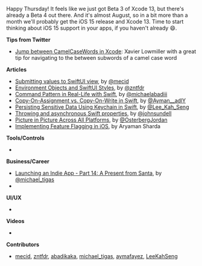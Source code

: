 Happy Thursday! It feels like we just got Beta 3 of Xcode 13, but there's already a Beta 4 out there. And it's almost August, so in a bit more than a month we'll probably get the iOS 15 release and Xcode 13. Time to start thinking about iOS 15 support in your apps, if you haven't already 😄.

**Tips from Twitter**
* [Jump between CamelCaseWords in Xcode](https://twitter.com/xavierLowmiller/status/1420735796454232066): Xavier Lowmiller with a great tip for navigating to the between subwords of a camel case word


**Articles**

* [Submitting values to SwiftUI view](https://swiftwithmajid.com/2021/07/21/submitting-values-to-swiftui-view/), by [@mecid](https://twitter.com/mecid)
* [Environment Objects and SwiftUI Styles](https://www.fivestars.blog/articles/environment-objects-and-swiftui-styles/), by [@zntfdr](https://twitter.com/zntfdr)
* [Command Pattern in Real-Life with Swift](https://michaelabadi.com/articles/command-pattern-swift/), by [@michaelabadiii](https://twitter.com/michaelabadiii)
* [Copy-On-Assignment vs. Copy-On-Write in Swift](https://aymanmoo.medium.com/copy-on-assignment-vs-copy-on-write-in-swift-c3016b343d06), by [@Ayman__adlY](https://twitter.com/Ayman__adlY)
* [Persisting Sensitive Data Using Keychain in Swift](https://swiftsenpai.com/development/persist-data-using-keychain/), by [@Lee_Kah_Seng](https://twitter.com/Lee_Kah_Seng)
* [Throwing and asynchronous Swift properties](https://www.swiftbysundell.com/articles/throwing-async-properties/), by [@johnsundell](https://twitter.com/johnsundell)
* [Picture in Picture Across All Platforms](https://www.raywenderlich.com/24247382-picture-in-picture-across-all-platforms), by [@OsterbergJordan](https://twitter.com/OsterbergJordan)
* [Implementing Feature Flagging in iOS](https://digitalbunker.dev/2021/07/23/implementing-feature-flagging-in-ios/), by Aryaman Sharda

**Tools/Controls**

* 

**Business/Career**
* [Launching an Indie App - Part 14: A Present from Santa](https://heyimakeapps.com/blog/launching-an-indie-app-part-14-a-present-from-santa), by [@michael_tigas](https://twitter.com/michael_tigas)
* 

**UI/UX**

* 

**Videos**

* 

**Contributors**

* [mecid](https://github.com/mecid), [zntfdr](https://github.com/zntfdr), [abadikaka](https://github.com/abadikaka), [michael_tigas](https://github.com/teeeeeegz), [aymafayez](https://github.com/aymafayez), [LeeKahSeng](https://github.com/LeeKahSeng)
